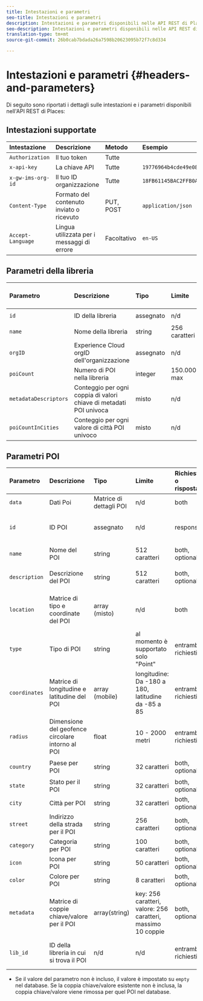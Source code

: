 ```yaml
---
title: Intestazioni e parametri
seo-title: Intestazioni e parametri
description: Intestazioni e parametri disponibili nelle API REST di Places.
seo-description: Intestazioni e parametri disponibili nelle API REST di Places.
translation-type: tm+mt
source-git-commit: 26b0cab7bdada26a7598b20623095b72f7c8d334

---
```



# Intestazioni e parametri {#headers-and-parameters}

Di seguito sono riportati i dettagli sulle intestazioni e i parametri disponibili nell'API REST di Places:

## Intestazioni supportate

| Intestazione | Descrizione | Metodo | Esempio |
| :--- | :--- | :--- | :--- |
| `Authorization` | Il tuo token | Tutte |  |
| `x-api-key` | La chiave API | Tutte | `19776964b4cde49e08d8f62e5824f777b` |
| `x-gw-ims-org-id` | Il tuo ID organizzazione | Tutte | `18FB61145BAC2FFB0A494777@AdobeOrg` |
| `Content-Type` | Formato del contenuto inviato o ricevuto | PUT, POST | `application/json` |
| `Accept-Language` | Lingua utilizzata per i messaggi di errore | Facoltativo | `en-US` |

## Parametri della libreria

| Parametro | Descrizione | Tipo | Limite | Richiesta o risposta | Esempio |
| :--- | :--- | :--- | :--- | :--- | :--- |
| `id` | ID della libreria | assegnato | n/d | Risposta | `"id": "b2488788-2d2a-462b-b1a2-305272777dda"` |
| `name` | Nome della libreria | string | 256 caratteri | entrambi, richiesti | `"name": "Amazing Places"` |
| `orgID` | Experience Cloud orgID dell'organizzazione | assegnato | n/d | Risposta | `"orgID": "777F20F55BACA09E0A495D8F@AdobeOrg"` |
| `poiCount` | Numero di POI nella libreria | integer | 150.000 max | Risposta | `"poiCount": 25149` |
| `metadataDescriptors` | Conteggio per ogni coppia di valori chiave di metadati POI univoca | misto | n/d | Risposta |  |
| `poiCountInCities` | Conteggio per ogni valore di città POI univoco | misto | n/d | Risposta |  |

## Parametri POI

| Parametro | Descrizione | Tipo | Limite | Richiesta o risposta | Esempio |
| :--- | :--- | :--- | :--- | :--- | :--- |
| `data` | Dati Poi | Matrice di dettagli POI | n/d | both |  |
| `id` | ID POI | assegnato | n/d | response | `"id": "1455462b-7f9c-4220-9f42-5bbce777a0d1"` |
| `name` | Nome del POI | string | 512 caratteri | both, optional\* | `"name": "My Favorite Place"` |
| `description` | Descrizione del POI | string | 512 caratteri | both, optional\* | `"description": "This is a very good place."` |
| `location` | Matrice di tipo e coordinate del POI | array (misto) | n/d | both | `"location": {"type": "Point", "coordinates": [-122.201007, 37.604713]` |
| `type` | Tipo di POI | string | al momento è supportato solo "Point" | entrambi, richiesti | `"type": "Point"` |
| `coordinates` | Matrice di longitudine e latitudine del POI | array (mobile) | longitudine: Da -180 a 180, latitudine da -85 a 85 | entrambi, richiesti | `"coordinates": [-122.201007, 37.604713]` |
| `radius` | Dimensione del geofence circolare intorno al POI | float | 10 - 2000 metri | entrambi, richiesti | `"radius": 100` |
| `country` | Paese per POI | string | 32 caratteri | both, optional* | `"country": "United States"` |
| `state` | Stato per il POI | string | 32 caratteri | both, optional* | `"state": "California"` |
| `city` | Città per POI | string | 32 caratteri | both, optional* | `"city": "San Jose"` |
| `street` | Indirizzo della strada per il POI | string | 256 caratteri | both, optional* | `"street": "122 Woz Way"` |
| `category` | Categoria per POI | string | 100 caratteri | both, optional* | `"category": "cafe"` |
| `icon` | Icona per POI | string | 50 caratteri | both, optional* | `"icon": "star"` |
| `color` | Colore per POI | string | 8 caratteri | both, optional* | `"color": "blue"` |
| `metadata` | Matrice di coppie chiave/valore per il POI | array(string) | key: 256 caratteri, valore: 256 caratteri, massimo 10 coppie | both, optional* | `"metadata": {"region": "Equator"}` |
| `lib_id` | ID della libreria in cui si trova il POI | n/d | n/d | entrambi, richiesti | `"lib_id": "ac7a0b25-c6c2-43ba-bbc6-2b1777b80fe9"` |

* Se il valore del parametro non è incluso, il valore è impostato su `empty` nel database. Se la coppia chiave/valore esistente non è inclusa, la coppia chiave/valore viene rimossa per quel POI nel database.

